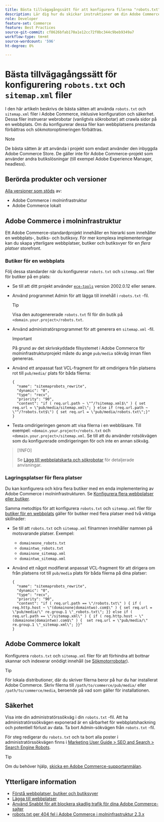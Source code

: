 ```yaml
---
title: Bästa tillvägagångssätt för att konfigurera filerna "robots.txt" och "sitemap.xml"
description: Lär dig hur du skickar instruktioner om din Adobe Commerce webbplats till webbcrawler.
role: Developer
feature-set: Commerce
feature: Best Practices
source-git-commit: cf8626bfab170a1e12cc72f0bc344c9beb9349a7
workflow-type: tm+mt
source-wordcount: '596'
ht-degree: 0%

---
```



# Bästa tillvägagångssätt för konfigurering `robots.txt` och `sitemap.xml` filer

I den här artikeln beskrivs de bästa sätten att använda `robots.txt` och `sitemap.xml` filer i Adobe Commerce, inklusive konfiguration och säkerhet. Dessa filer instruerar webrobotar (vanligtvis sökrobotar) att crawla sidor på en webbplats. Om du konfigurerar dessa filer kan webbplatsens prestanda förbättras och sökmotoroptimeringen förbättras.

>[!NOTE]
>
>De bästa sätten är att använda i projekt som endast använder den inbyggda Adobe Commerce Store. De gäller inte för Adobe Commerce-projekt som använder andra butikslösningar (till exempel Adobe Experience Manager, headless).

## Berörda produkter och versioner

[Alla versioner som stöds](../../../release/versions.md) av:

- Adobe Commerce i molninfrastruktur
- Adobe Commerce lokalt

## Adobe Commerce i molninfrastruktur

Ett Adobe Commerce-standardprojekt innehåller en hierarki som innehåller en webbplats-, butiks- och butiksvy. För mer komplexa implementeringar kan du skapa ytterligare webbplatser, butiker och butiksvyer för en _flera platser_ storefront.

### Butiker för en webbplats

Följ dessa standarder när du konfigurerar `robots.txt` och `sitemap.xml` filer för butiker på en plats:

- Se till att ditt projekt använder [`ece-tools`](https://devdocs.magento.com/cloud/release-notes/ece-release-notes.html) version 2002.0.12 eller senare.
- Använd programmet Admin för att lägga till innehåll i `robots.txt` -fil.

   >[!TIP]
   >
   >Visa den autogenererade `robots.txt` fil för din butik på `<domain.your.project>/robots.txt`.

- Använd administratörsprogrammet för att generera en `sitemap.xml` -fil.

   >[!IMPORTANT]
   >
   >På grund av det skrivskyddade filsystemet i Adobe Commerce för molninfrastrukturprojekt måste du ange `pub/media` sökväg innan filen genereras.

- Använd ett anpassat fast VCL-fragment för att omdirigera från platsens rot till `pub/media/` plats för båda filerna:

   ```vcl
   {
     "name": "sitemaprobots_rewrite",
     "dynamic": "0",
     "type": "recv",
     "priority": "90",
     "content": "if ( req.url.path ~ \"^/?sitemap.xml$\" ) { set req.url = \"pub/media/sitemap.xml\"; } else if (req.url.path ~ \"^/?robots.txt$\") { set req.url = \"pub/media/robots.txt\";}"
   }
   ```

- Testa omdirigeringen genom att visa filerna i en webbläsare. Till exempel: `<domain.your.project>/robots.txt` och `<domain.your.project>/sitemap.xml`. Se till att du använder rotsökvägen som du konfigurerade omdirigeringen för och inte en annan sökväg.

>[!INFO]
>
>Se [Lägg till webbplatskarta och sökrobotar](https://devdocs.magento.com/cloud/trouble/robots-sitemap.html) för detaljerade anvisningar.


### Lagringsplatser för flera platser

Du kan konfigurera och köra flera butiker med en enda implementering av Adobe Commerce i molninfrastrukturen. Se [Konfigurera flera webbplatser eller butiker](https://devdocs.magento.com/cloud/project/project-multi-sites.html).

Samma metodtips för att konfigurera `robots.txt` och `sitemap.xml` filer för [butiker för en webbplats](#single-site-storefronts) gäller för butiker med flera platser med två viktiga skillnader:

- Se till att `robots.txt` och `sitemap.xml` filnamnen innehåller namnen på motsvarande platser. Exempel:
   - `domaineone_robots.txt`
   - `domaintwo_robots.txt`
   - `domainone_sitemap.xml`
   - `domaintwo_sitemap.xml`

- Använd ett något modifierat anpassat VCL-fragment för att dirigera om från platsens rot till `pub/media` plats för båda filerna på dina platser:

   ```vcl
   {
     "name": "sitemaprobots_rewrite",
     "dynamic": "0",
     "type": "recv",
     "priority": "90",
     "content": "if ( req.url.path == \"/robots.txt\" ) { if ( req.http.host ~ \"(domainone|domaintwo).com$\" ) { set req.url = \"pub/media/\" re.group.1 \"_robots.txt\"; }} else if ( req.url.path == \"/sitemap.xml\" ) { if ( req.http.host ~ \"(domainone|domaintwo).com$\" ) {  set req.url = \"pub/media/\" re.group.1 \"_sitemap.xml\"; }}"
   }
   ```

## Adobe Commerce lokalt

Konfigurera `robots.txt` och `sitemap.xml` filer för att förhindra att bottnar skannar och indexerar onödigt innehåll (se [Sökmotorrobotar](https://experienceleague.adobe.com/docs/commerce-admin/marketing/seo/seo-overview.html#search-engine-robots)).

>[!TIP]
>
>För lokala distributioner, där du skriver filerna beror på hur du har installerat Adobe Commerce. Skriv filerna till `/path/to/commerce/pub/media/` eller `/path/to/commerce/media`, beroende på vad som gäller för installationen.

## Säkerhet

Visa inte din administratörssökväg i din `robots.txt` -fil. Att ha administratörssökvägen exponerad är en sårbarhet för webbplatshackning och potentiell förlust av data. Ta bort Admin-sökvägen från `robots.txt` -fil.

För steg redigerar du `robots.txt` och ta bort alla poster i administratörssökvägen finns i [Marketing User Guide > SEO and Search > Search Engine Robots](https://experienceleague.adobe.com/docs/commerce-admin/marketing/seo/seo-overview.html#search-engine-robots).

>[!TIP]
>
>Om du behöver hjälp, [skicka en Adobe Commerce-supportanmälan](https://experienceleague.adobe.com/docs/commerce-knowledge-base/kb/help-center-guide/magento-help-center-user-guide.html#submit-ticket).

## Ytterligare information

- [Förstå webbplatser, butiker och butiksvyer](https://devdocs.magento.com/cloud/configure/configure-best-practices.html#sites)
- [Lägga till webbplatser](https://docs.magento.com/user-guide/stores/stores-all-create-website.html)
- [Använd Snabbt för att blockera skadlig trafik för dina Adobe Commerce-sajter](https://devdocs.magento.com/cloud/cdn/fastly-vcl-blocking.html)
- [robots.txt ger 404 fel i Adobe Commerce i molninfrastruktur 2.3.x](https://experienceleague.adobe.com/docs/commerce-knowledge-base/kb/troubleshooting/miscellaneous/robots.txt-gives-404-error-magento-commerce-cloud-2.3.x.html)
